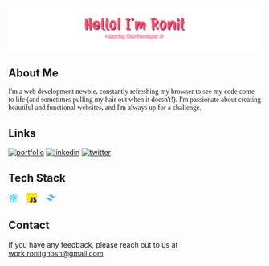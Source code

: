 
<a href="#" target="_blank"> <img src="assets/readme-header.png" /> </a>

##  About Me

 <p style="font-family: verdana">I'm a web development newbie, constantly refreshing my browser to see my code come to life (and sometimes pulling my hair out when it doesn't!). I'm passionate about creating beautiful and functional websites, and I'm always up for a challenge.</p>


##  Links

[![portfolio](https://img.shields.io/badge/my_portfolio-000?style=for-the-badge&logo=ko-fi&logoColor=white)]("")
[![linkedin](https://img.shields.io/badge/linkedin-0A66C2?style=for-the-badge&logo=linkedin&logoColor=white)](https://www.linkedin.com/in/ronit-ghosh-7b10972a2/)
[![twitter](https://img.shields.io/badge/twitter-1DA1F2?style=for-the-badge&logo=twitter&logoColor=white)](https://twitter.com/ronit__ghosh)


## Tech Stack
<pre>
<img src="assets/react.png" width="20px" height="20px"/>  <img src="assets/js.png" width="20px" height="20px"/>  <img src="assets/tailwindcss.png" width="20px" height="20px"/>
</pre>

## Contact

If you have any feedback, please reach out to us at work.ronitghosh@gmail.com

